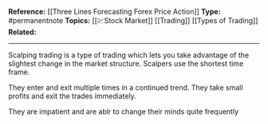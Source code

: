 
**Reference:** [[Three Lines Forecasting Forex Price Action]]
**Type:** #permanentnote 
**Topics:** [[💹Stock Market]] [[Trading]] [[Types of Trading]]
**Related:**

----

Scalping trading is a type of trading which lets you take advantage of the slightest change in the market structure. Scalpers use the shortest time frame.

They enter and exit multiple times in a continued trend. They take small profits and exit the trades immediately.

They are impatient and are ablr to change their minds quite frequently

